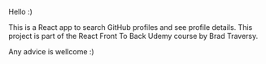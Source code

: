 Hello :)

This is a React app to search GitHub profiles and see profile details. This
project is part of the React Front To Back Udemy course by Brad Traversy.

Any advice is wellcome :)